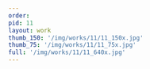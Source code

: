 ```yaml
---
order: 
pid: 11
layout: work
thumb_150: '/img/works/11/11_150x.jpg'
thumb_75: '/img/works/11/11_75x.jpg'
full: '/img/works/11/11_640x.jpg'
---
```

